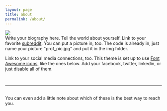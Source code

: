 ```yaml
---
layout: page
title: about
permalink: /about/
---
```


<img class="col one right" src="/img/prof_pic.jpg">

<br/>
Write your biography here. Tell the world about yourself. Link to your favorite <a href="http://reddit.com" target="blank">subreddit</a>. You can put a picture in, too. The code is already in, just name your picture "prof_pic.jpg" and put it in the img folder. 

Link to your social media connections, too. This theme is set up to use <a href="http://fortawesome.github.io/Font-Awesome/" target="blank">Font Awesome icons</a>, like the ones below. Add your facebook, twitter, linkedin, or just disable all of them. 


<br/>
<hr/>
<br/>
<span class="contacticon center">
	<a href="mailto:{{ site.social.email }}"><i class="fa fa-envelope-square"></i></a>
	<a href="https://github.com/{{ site.social.github }}" target="_blank"><i class="fa fa-github-square"></i></a>
	<a href="https://instagram.com/{{ site.social.instargram }}" target="_blank"><i class="fa fa-instagram"></i></a>


</span>

<div class="col three caption">
	You can even add a little note about which of these is the best way to reach you.
</div>

